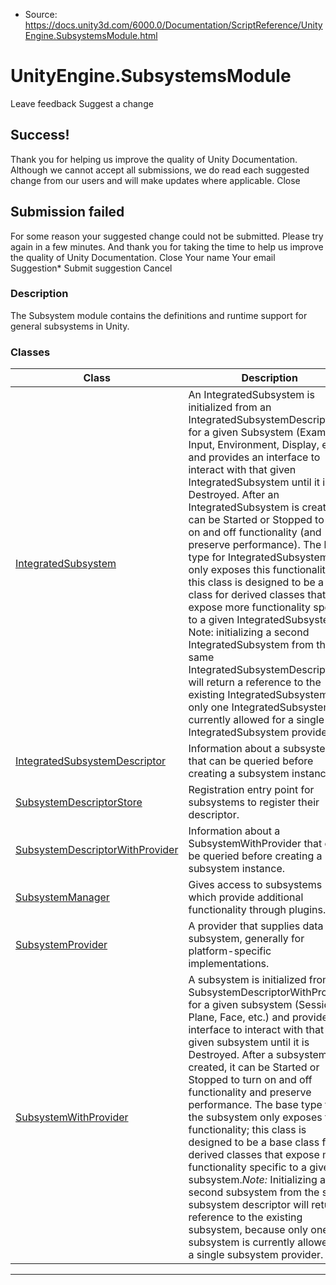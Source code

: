 * Source: https://docs.unity3d.com/6000.0/Documentation/ScriptReference/UnityEngine.SubsystemsModule.html

# UnityEngine.SubsystemsModule
Leave feedback
Suggest a change
## Success!
Thank you for helping us improve the quality of Unity Documentation. Although we cannot accept all submissions, we do read each suggested change from our users and will make updates where applicable.
Close
## Submission failed
For some reason your suggested change could not be submitted. Please <a>try again</a> in a few minutes. And thank you for taking the time to help us improve the quality of Unity Documentation.
Close
Your name Your email Suggestion* Submit suggestion
Cancel
### Description
The Subsystem module contains the definitions and runtime support for general subsystems in Unity.
### Classes
Class | Description  
---|---  
[IntegratedSubsystem](https://docs.unity3d.com/6000.0/Documentation/ScriptReference/IntegratedSubsystem.html) | An IntegratedSubsystem is initialized from an IntegratedSubsystemDescriptor for a given Subsystem (Example, Input, Environment, Display, etc.) and provides an interface to interact with that given IntegratedSubsystem until it is Destroyed. After an IntegratedSubsystem is created it can be Started or Stopped to turn on and off functionality (and preserve performance). The base type for IntegratedSubsystem only exposes this functionality; this class is designed to be a base class for derived classes that expose more functionality specific to a given IntegratedSubsystem. Note: initializing a second IntegratedSubsystem from the same IntegratedSubsystemDescriptor will return a reference to the existing IntegratedSubsystem as only one IntegratedSubsystem is currently allowed for a single IntegratedSubsystem provider.   
[IntegratedSubsystemDescriptor](https://docs.unity3d.com/6000.0/Documentation/ScriptReference/IntegratedSubsystemDescriptor.html) | Information about a subsystem that can be queried before creating a subsystem instance.  
[SubsystemDescriptorStore](https://docs.unity3d.com/6000.0/Documentation/ScriptReference/SubsystemsImplementation.SubsystemDescriptorStore.html) | Registration entry point for subsystems to register their descriptor.  
[SubsystemDescriptorWithProvider](https://docs.unity3d.com/6000.0/Documentation/ScriptReference/SubsystemsImplementation.SubsystemDescriptorWithProvider.html) | Information about a SubsystemWithProvider that can be queried before creating a subsystem instance.  
[SubsystemManager](https://docs.unity3d.com/6000.0/Documentation/ScriptReference/SubsystemManager.html) | Gives access to subsystems which provide additional functionality through plugins.  
[SubsystemProvider](https://docs.unity3d.com/6000.0/Documentation/ScriptReference/SubsystemsImplementation.SubsystemProvider.html) | A provider that supplies data to a subsystem, generally for platform-specific implementations.  
[SubsystemWithProvider](https://docs.unity3d.com/6000.0/Documentation/ScriptReference/SubsystemsImplementation.SubsystemWithProvider.html) | A subsystem is initialized from a SubsystemDescriptorWithProvider for a given subsystem (Session, Plane, Face, etc.) and provides an interface to interact with that given subsystem until it is Destroyed. After a subsystem is created, it can be Started or Stopped to turn on and off functionality and preserve performance. The base type for the subsystem only exposes this functionality; this class is designed to be a base class for derived classes that expose more functionality specific to a given subsystem.*Note:* Initializing a second subsystem from the same subsystem descriptor will return a reference to the existing subsystem, because only one subsystem is currently allowed for a single subsystem provider.  
* * *
